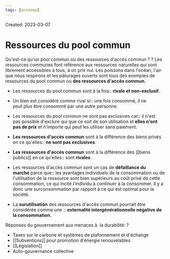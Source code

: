 ```yaml
---
tags: [economy] 
---
```

Created: 2023-03-07

# Ressources du pool commun
Qu'est-ce qu'un pool commun ou des ressources d'accès commun ?
?
Les ressources communes font référence aux ressources naturelles qui sont librement accessibles à tous, à un prix nul.
Les poissons dans l'océan, l'air que nous respirons et les pâturages ouverts sont tous des exemples de ressources du pool commun ou **des ressources d'accès commun.** 
<!--SR:!2023-03-19,3,150-->

- Les ressources du pool commun sont à la fois:: **rivale et non-exclusif**.
<!--SR:!2023-03-28,13,230-->
- Un bien est considéré comme rival si:: une fois consommé, il ne peut plus être consommé par une autre personne.
<!--SR:!2023-03-20,10,250-->
- Les ressources du pool commun ne sont pas exclusives car:: il n'est pas possible d'exclure qui que ce soit de son utilisation et **elles n'ont pas de prix** et n'importe qui peut les utiliser sans paiement.
<!--SR:!2023-03-29,14,230-->
- **Les ressources d'accès commun** sont à la différence des biens privés en ce qu'elles:: **ne sont pas exclusives**.
<!--SR:!2023-03-25,11,230-->
- **Les ressources d'accès commun** sont  à la différence des [[biens publics]] en ce qu'elles:: sont **rivales** .
<!--SR:!2023-03-23,8,210-->
- Les ressources d'accès commun sont un cas de **défaillance du marché** parce que:: les avantages individuels de la consommation ou de l'utilisation de la ressource sont bien supérieurs au coût privé de cette consommation, ce qui incite l'individu à continuer à la consommer. Il y a donc une surconsommation par rapport à ce qui est optimal pour la société.
<!--SR:!2023-03-25,10,210-->
- La **surutilisation** des ressources d'accès commun pourrait être considérée comme une :: **externalité intergénérationnelle négative de la consommation.**
<!--SR:!2023-03-17,2,156-->

Réponses du gouvernement aux menaces à  la durabilité:
?
-   Taxes sur le carbone et systèmes de plafonnement et d'échange
-   [[Subventions]] pour promotion d'énergie renouvelables
-   [[Législation]]
-   Auto-gouvernance collective
<!--SR:!2023-03-20,4,176-->
